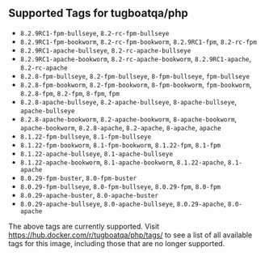 ## Supported Tags for tugboatqa/php

* `8.2.9RC1-fpm-bullseye`, `8.2-rc-fpm-bullseye`
* `8.2.9RC1-fpm-bookworm`, `8.2-rc-fpm-bookworm`, `8.2.9RC1-fpm`, `8.2-rc-fpm`
* `8.2.9RC1-apache-bullseye`, `8.2-rc-apache-bullseye`
* `8.2.9RC1-apache-bookworm`, `8.2-rc-apache-bookworm`, `8.2.9RC1-apache`, `8.2-rc-apache`
* `8.2.8-fpm-bullseye`, `8.2-fpm-bullseye`, `8-fpm-bullseye`, `fpm-bullseye`
* `8.2.8-fpm-bookworm`, `8.2-fpm-bookworm`, `8-fpm-bookworm`, `fpm-bookworm`, `8.2.8-fpm`, `8.2-fpm`, `8-fpm`, `fpm`
* `8.2.8-apache-bullseye`, `8.2-apache-bullseye`, `8-apache-bullseye`, `apache-bullseye`
* `8.2.8-apache-bookworm`, `8.2-apache-bookworm`, `8-apache-bookworm`, `apache-bookworm`, `8.2.8-apache`, `8.2-apache`, `8-apache`, `apache`
* `8.1.22-fpm-bullseye`, `8.1-fpm-bullseye`
* `8.1.22-fpm-bookworm`, `8.1-fpm-bookworm`, `8.1.22-fpm`, `8.1-fpm`
* `8.1.22-apache-bullseye`, `8.1-apache-bullseye`
* `8.1.22-apache-bookworm`, `8.1-apache-bookworm`, `8.1.22-apache`, `8.1-apache`
* `8.0.29-fpm-buster`, `8.0-fpm-buster`
* `8.0.29-fpm-bullseye`, `8.0-fpm-bullseye`, `8.0.29-fpm`, `8.0-fpm`
* `8.0.29-apache-buster`, `8.0-apache-buster`
* `8.0.29-apache-bullseye`, `8.0-apache-bullseye`, `8.0.29-apache`, `8.0-apache`

The above tags are currently supported. Visit https://hub.docker.com/r/tugboatqa/php/tags/ to see a list of all available tags for this image, including those that are no longer supported.
